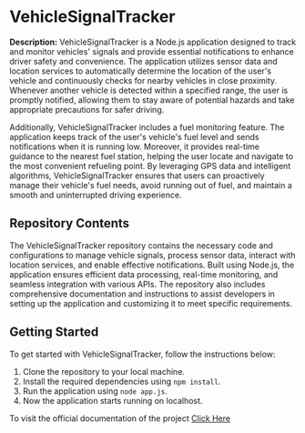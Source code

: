 # VehicleSignalTracker

**Description:**
VehicleSignalTracker is a Node.js application designed to track and monitor vehicles' signals and provide essential notifications to enhance driver safety and convenience. The application utilizes sensor data and location services to automatically determine the location of the user's vehicle and continuously checks for nearby vehicles in close proximity. Whenever another vehicle is detected within a specified range, the user is promptly notified, allowing them to stay aware of potential hazards and take appropriate precautions for safer driving.

Additionally, VehicleSignalTracker includes a fuel monitoring feature. The application keeps track of the user's vehicle's fuel level and sends notifications when it is running low. Moreover, it provides real-time guidance to the nearest fuel station, helping the user locate and navigate to the most convenient refueling point. By leveraging GPS data and intelligent algorithms, VehicleSignalTracker ensures that users can proactively manage their vehicle's fuel needs, avoid running out of fuel, and maintain a smooth and uninterrupted driving experience.

## Repository Contents

The VehicleSignalTracker repository contains the necessary code and configurations to manage vehicle signals, process sensor data, interact with location services, and enable effective notifications. Built using Node.js, the application ensures efficient data processing, real-time monitoring, and seamless integration with various APIs. The repository also includes comprehensive documentation and instructions to assist developers in setting up the application and customizing it to meet specific requirements.

## Getting Started

To get started with VehicleSignalTracker, follow the instructions below:

1. Clone the repository to your local machine.
2. Install the required dependencies using `npm install`.
3. Run the application using `node app.js`.
4. Now the application starts running on localhost.

To visit the official documentation of the project [Click Here](https://docs.google.com/document/d/1E8g60Gsm0Cymw4RBsTV2nRwJ7MxkgO5x4W9ajtz0ZHs/edit?usp=sharing)




